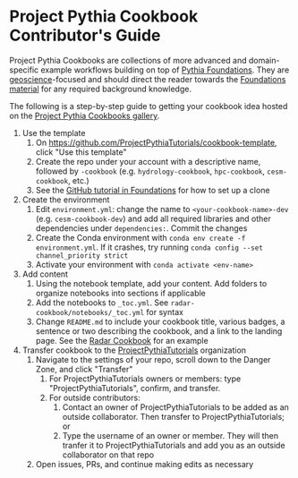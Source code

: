 # Project Pythia Cookbook Contributor's Guide

Project Pythia Cookbooks are collections of more advanced and domain-specific example
workflows building on top of [Pythia Foundations](https://foundations.projectpythia.org/landing-page.html). 
They are [geoscience](https://en.wikipedia.org/wiki/Earth_science)-focused
and should direct the reader towards the [Foundations material](https://foundations.projectpythia.org/landing-page.html) for any required
background knowledge. 

The following is a step-by-step guide to getting your cookbook idea
hosted on the [Project Pythia Cookbooks gallery](https://projectpythia.org/cookbook-gallery.html).

1. Use the template
    1. On https://github.com/ProjectPythiaTutorials/cookbook-template, click "Use this template"
    1. Create the repo under your account with a descriptive name, followed by `-cookbook` (e.g. `hydrology-cookbook`, `hpc-cookbook`, `cesm-cookbook`, etc.)
    1. See the [GitHub tutorial in Foundations](https://foundations.projectpythia.org/foundations/getting-started-github.html) for how to set up a clone
1. Create the environment
    1. Edit `environment.yml`: change the name to `<your-cookbook-name>-dev` (e.g. `cesm-cookbook-dev`) and add all required libraries and other dependencies under `dependencies:`. Commit the changes
    1. Create the Conda environment with `conda env create -f environment.yml`. If it crashes, try running `conda config --set channel_priority strict`
    1. Activate your environment with `conda activate <env-name>`
1. Add content
    1. Using the notebook template, add your content. Add folders to organize notebooks into sections if applicable
    1. Add the notebooks to `_toc.yml`. See `radar-cookbook/notebooks/_toc.yml` for syntax
    1. Change `README.md` to include your cookbook title, various badges, a sentence or two describing the cookbook, and a link to the landing page. See the [Radar Cookbook](https://github.com/ProjectPythiaTutorials/radar-cookbook/blob/main/README.md) for an example
1. Transfer cookbook to the [ProjectPythiaTutorials](https://github.com/ProjectPythiaTutorials) organization
    1. Navigate to the settings of your repo, scroll down to the Danger Zone, and click "Transfer"
        1. For ProjectPythiaTutorials owners or members: type "ProjectPythiaTutorials", confirm, and transfer.
        1. For outside contributors: 
            1. Contact an owner of ProjectPythiaTutorials to be added as an outside collaborator. Then transfer to ProjectPythiaTutorials; or
            1. Type the username of an owner or member. They will then tranfer it to ProjectPythiaTutorials and add you as an outside collaborator on that repo
    1. Open issues, PRs, and continue making edits as necessary